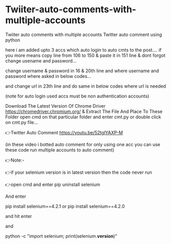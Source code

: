 # Twiiter-auto-comments-with-multiple-accounts
Twiiter auto comments with multiple accounts
Twitter auto comment using python

here i am added upto 3 accs which auto login to auto cmts to the post....
if you more means copy line from 106 to 150 & paste it in 151 line & dont forgot change usename and password...

change username & password in 16 & 20th line and where username and password where asked in below codes...

and change url in 23th line and do same in below codes where url is needed

(note for auto login used accs must be non authentication accounts)

Download The Latest Version Of Chrome Driver https://chromedriver.chromium.org/ & Extract The File And Place To These Folder open cmd  on that particular folder and enter cmt.py or double click on cmt.py file...

👉Twitter Auto Comment https://youtu.be/52tglYAXP-M

(in these video i botted auto comment for only using one acc you can use these code run multiple accounts to auto comment)

👉Note:-

👉if your selenium version is in latest version then 
the code never run 

👉open cmd and enter pip uninstall selenium

And enter 

pip install selenium==4.2.1
or
pip install selenium==4.2.0

and hit enter 

and 

python -c "import selenium; print(selenium.__version__)"
<to check the current version of selenium>
